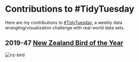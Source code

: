 # Contributions to #TidyTuesday

Here are my contributions to [#TidyTuesday](https://github.com/rfordatascience/tidytuesday), a weekly data wrangling/visualization challenge with real-world data sets.

## 2019-47 [New Zealand Bird of the Year](https://www.forestandbird.org.nz/)

![nz-bird](https://github.com/NewMirai/Tidytuesday/blob/master/nz_bird/out/plot.gif?raw=true)

